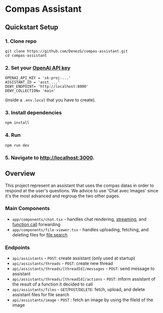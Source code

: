 # Compas Assistant



## Quickstart Setup

### 1. Clone repo
```shell
git clone https://github.com/DenezG/compas-assistant.git
cd compas-assistant
```

### 2. Set your [OpenAI API key](https://platform.openai.com/api-keys)
```shell
OPENAI_API_KEY = 'sk-proj-...'
ASSISTANT_ID = 'asst_...'
DEWY_ENDPOINT= 'http://localhost:8000'
DEWY_COLLECTION= 'main'
```
(inside a `.env.local` that you have to create).

### 3. Install dependencies
```shell
npm install
```

### 4. Run
```shell
npm run dev
```

### 5. Navigate to [http://localhost:3000](http://localhost:3000).

## Overview

This project represent an assistant that uses the compas datas in order to respond at the user's questions.
We advice to use 'Chat avec Images' since it's the most advanced and regroup the two other pages.


### Main Components

- `app/components/chat.tsx` - handles chat rendering, [streaming](https://platform.openai.com/docs/assistants/overview?context=with-streaming), and [function call](https://platform.openai.com/docs/assistants/tools/function-calling/quickstart?context=streaming&lang=node.js) forwarding
- `app/components/file-viewer.tsx` - handles uploading, fetching, and deleting files for [file search](https://platform.openai.com/docs/assistants/tools/file-search)

### Endpoints

- `api/assistants` - `POST`: create assistant (only used at startup)
- `api/assistants/threads` - `POST`: create new thread
- `api/assistants/threads/[threadId]/messages` - `POST`: send message to assistant
- `api/assistants/threads/[threadId]/actions` - `POST`: inform assistant of the result of a function it decided to call
- `api/assistants/files` - `GET`/`POST`/`DELETE`: fetch, upload, and delete assistant files for file search
- `api/assistants/image` - `POST` : fetch an image by using the fileId of the image



